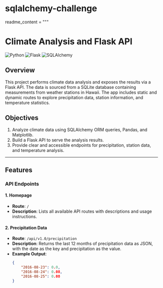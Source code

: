 # sqlalchemy-challenge
readme_content = """
# Climate Analysis and Flask API

![Python](https://img.shields.io/badge/Python-3.8%2B-blue)
![Flask](https://img.shields.io/badge/Flask-2.0.1-orange)
![SQLAlchemy](https://img.shields.io/badge/SQLAlchemy-1.4-red)

## Overview

This project performs climate data analysis and exposes the results via a Flask API. The data is sourced from a SQLite database containing measurements from weather stations in Hawaii. The app includes static and dynamic routes to explore precipitation data, station information, and temperature statistics.

## Objectives

1. Analyze climate data using SQLAlchemy ORM queries, Pandas, and Matplotlib.
2. Build a Flask API to serve the analysis results.
3. Provide clear and accessible endpoints for precipitation, station data, and temperature analysis.

---

## Features

### API Endpoints

#### **1. Homepage**
- **Route**: `/`
- **Description**: Lists all available API routes with descriptions and usage instructions.

#### **2. Precipitation Data**
- **Route**: `/api/v1.0/precipitation`
- **Description**: Returns the last 12 months of precipitation data as JSON, with the date as the key and precipitation as the value.
- **Example Output**:
  ```json
  {
      "2016-08-23": 0.0,
      "2016-08-24": 0.08,
      "2016-08-25": 0.08
  }
